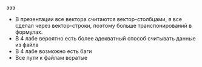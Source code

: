 эээ
* В презентации все вектора считаются вектор-столбцами, я все сделал через вектор-строки, поэтому больше транспонирований в формулах.
* В 4 лабе вероятно есть более адекватный способ считывать данные из файла
* В 4 лабе возможно есть баги
* Все пути к файлам всратые
